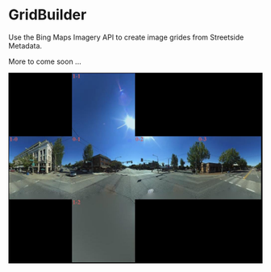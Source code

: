 # GridBuilder

Use the Bing Maps Imagery API to create image grides from Streetside Metadata.

More to come soon ...

![sample image](media/sample.jpeg)
